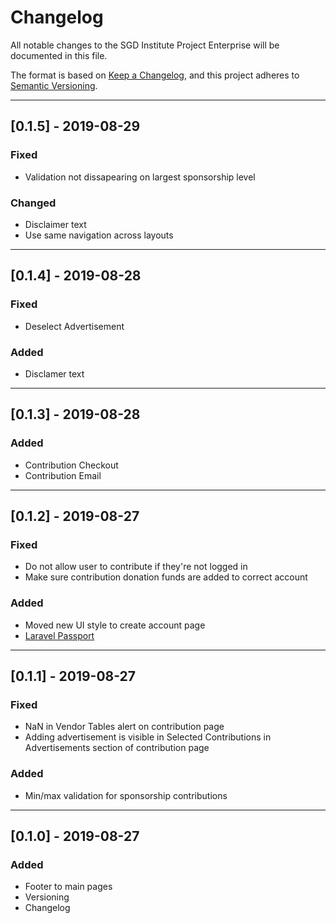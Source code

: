 # Changelog

All notable changes to the SGD Institute Project Enterprise will be documented in this file.

The format is based on [Keep a Changelog](https://keepachangelog.com/en/1.0.0/),
and this project adheres to [Semantic Versioning](https://semver.org/spec/v2.0.0.html).

___

## [0.1.5] - 2019-08-29

### Fixed

- Validation not dissapearing on largest sponsorship level

### Changed

- Disclaimer text
- Use same navigation across layouts

___

## [0.1.4] - 2019-08-28

### Fixed

- Deselect Advertisement

### Added

- Disclamer text

___

## [0.1.3] - 2019-08-28

### Added

- Contribution Checkout
- Contribution Email

___

## [0.1.2] - 2019-08-27

### Fixed

- Do not allow user to contribute if they're not logged in
- Make sure contribution donation funds are added to correct account

### Added

- Moved new UI style to create account page
- [Laravel Passport](https://laravel.com/docs/5.8/passport)

___

## [0.1.1] - 2019-08-27

### Fixed

- NaN in Vendor Tables alert on contribution page
- Adding advertisement is visible in Selected Contributions in Advertisements section of contribution page

### Added

- Min/max validation for sponsorship contributions

___

## [0.1.0] - 2019-08-27

### Added

- Footer to main pages
- Versioning
- Changelog
